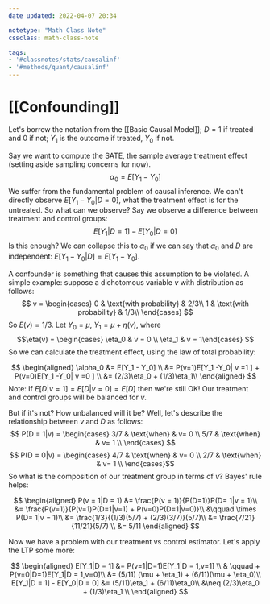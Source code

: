 ```yaml
---
date updated: 2022-04-07 20:34

notetype: "Math Class Note"
cssclass: math-class-note

tags: 
- '#classnotes/stats/causalinf'
- '#methods/quant/causalinf'
---
```


# [[Confounding]]


Let's borrow the notation from the [[Basic Causal Model]]; $D = 1$ if treated and $0$ if not; $Y_1$ is the outcome if treated, $Y_0$ if not. 

Say we want to compute the SATE, the sample average treatment effect (setting aside sampling concerns for now).
$$ \alpha_0 =  E[Y_1 - Y_0]$$
We suffer from the fundamental problem of causal inference. We can't directly observe $E[Y_1 - Y_0|D=0]$, what the treatment effect is for the untreated. So what can we observe? Say we observe a difference between treatment and control groups:
$$E[Y_1|D = 1] - E[Y_0|D=0]$$Is this enough? We can collapse this to $\alpha_0$ if we can say that $\alpha_0$ and $D$ are independent: $E[Y_1 - Y_0|D] = E[Y_1 - Y_0]$. 

A confounder is something that causes this assumption to be violated. A simple example: suppose a dichotomous variable $v$ with distribution as follows:
$$ 
v = 
\begin{cases}
0 & \text{with probability} & 2/3\\
1 & \text{with probability} & 1/3\\
\end{cases}
$$
So $E(v) = 1/3$. Let $Y_0 = \mu$, $Y_1 = \mu + \eta(v)$, where $$\eta(v) = \begin{cases} \eta_0 & v = 0 \\ \eta_1 & v = 1\end{cases} $$
So we can calculate the treatment effect, using the law of total probability:

$$
\begin{aligned}
\alpha_0 &= E[Y_1 - Y_0] \\
&= P(v=1)E[Y_1 -Y_0| v =1 ] + P(v=0)E[Y_1 -Y_0| v =0 ] \\
&= (2/3)\eta_0 + (1/3)\eta_1\\
\end{aligned}
$$
Note: If $E[D|v=1] = E[D|v = 0] = E[D]$ then we're still OK! Our treatment and control groups will be balanced for $v$.

But if it's not? How unbalanced will it be? Well, let's describe the relationship between $v$ and $D$ as follows:
$$ P(D = 1|v) = \begin{cases} 
3/7 & \text{when} &  v= 0 \\
5/7 & \text{when} &  v= 1 \\
\end{cases}
$$
$$
P(D = 0|v) = \begin{cases} 
4/7 & \text{when} &  v= 0 \\
2/7 & \text{when} &  v= 1 \\
\end{cases}$$
So what is the composition of our treatment group in terms of $v$? Bayes' rule helps:

$$
\begin{aligned}
P(v = 1|D = 1) &= \frac{P(v = 1)}{P(D=1)}P(D= 1|v = 1)\\
&= \frac{P(v=1)}{P(v=1)P(D=1|v=1) + P(v=0)P(D=1|v=0)}\\
&\qquad \times P(D= 1|v = 1)\\
&= \frac{1/3}{(1/3)(5/7) + (2/3)(3/7)}(5/7)\\
&= \frac{7/21}{11/21}(5/7) \\
&= 5/11
\end{aligned}
$$

Now we have a problem with our treatment vs control estimator. Let's apply the LTP some more:

$$
\begin{aligned}
E[Y_1|D = 1] &= P(v=1|D=1)E[Y_1|D = 1,v=1] \\
& \qquad + P(v=0|D=1)E[Y_1|D = 1,v=0]\\
&= (5/11) (\mu + \eta_1) + (6/11)(\mu + \eta_0)\\
E[Y_1|D = 1] - E[Y_0|D = 0] &= (5/11)\eta_1 + (6/11)\eta_0\\
&\neq (2/3)\eta_0 + (1/3)\eta_1 \\
\end{aligned}
$$


